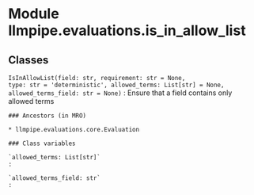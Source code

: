 Module llmpipe.evaluations.is_in_allow_list
===========================================

Classes
-------

`IsInAllowList(field: str, requirement: str = None, type: str = 'deterministic', allowed_terms: List[str] = None, allowed_terms_field: str = None)`
:   Ensure that a field contains only allowed terms

    ### Ancestors (in MRO)

    * llmpipe.evaluations.core.Evaluation

    ### Class variables

    `allowed_terms: List[str]`
    :

    `allowed_terms_field: str`
    :